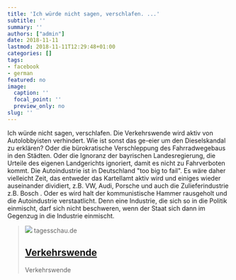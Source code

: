 ```yaml
---
title: 'Ich würde nicht sagen, verschlafen. ...'
subtitle: ''
summary: ''
authors: ["admin"]
date: 2018-11-11
lastmod: 2018-11-11T12:29:48+01:00
categories: []
tags:
- facebook
- german
featured: no
image:
  caption: ''
  focal_point: ''
  preview_only: no
slug: ''
---
```

Ich würde nicht sagen, verschlafen. Die Verkehrswende wird aktiv von Autolobbyisten verhindert. Wie ist sonst das ge-eier um den Dieselskandal zu erklären? Oder die bürokratische Verschleppung des Fahrradwegebaus in den Städten. Oder die Ignoranz der bayrischen Landesregierung, die Urteile des eigenen Landgerichts ignoriert, damit es nicht zu Fahrverboten kommt. Die Autoindustrie ist in Deutschland "too big to fail". 
Es wäre daher vielleicht Zeit, das entweder das Kartellamt aktiv wird und einiges wieder auseinander dividiert, z.B. VW, Audi, Porsche und auch die Zulieferindustrie z.B. Bosch . Oder es wird halt der kommunistische Hammer rausgeholt und die Autoindustrie verstaatlicht. Denn eine Industrie, die sich so in die Politik einmischt, darf sich nicht beschweren, wenn der Staat sich dann im Gegenzug in die Industrie einmischt.
> [![](http://www.tagesschau.de/multimedia/bilder/tagesschauapp104~_v-grossfrei16x9.jpg)](https://www.tagesschau.de/inland/verkehrswende-101.html)
> tagesschau.de
> ## [Verkehrswende](https://www.tagesschau.de/inland/verkehrswende-101.html)
>
>Verkehrswende


